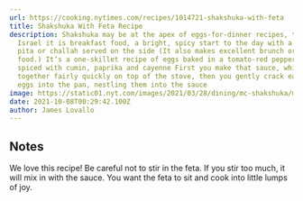 ```yaml
---
url: https://cooking.nytimes.com/recipes/1014721-shakshuka-with-feta
title: Shakshuka With Feta Recipe
description: Shakshuka may be at the apex of eggs-for-dinner recipes, though in
  Israel it is breakfast food, a bright, spicy start to the day with a pile of
  pita or challah served on the side (It also makes excellent brunch or lunch
  food.) It’s a one-skillet recipe of eggs baked in a tomato-red pepper sauce
  spiced with cumin, paprika and cayenne First you make that sauce, which comes
  together fairly quickly on top of the stove, then you gently crack each of the
  eggs into the pan, nestling them into the sauce
image: https://static01.nyt.com/images/2021/03/28/dining/mc-shakshuka/mc-shakshuka-articleLarge.jpg
date: 2021-10-08T00:29:42.100Z
author: James Lovallo
---
```


## Notes

We love this recipe! Be careful not to stir in the feta. If you stir too much, it will mix in with the sauce. You want the feta to sit and cook into little lumps of joy.
